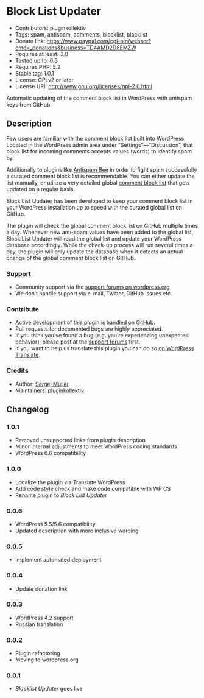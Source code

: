 # Block List Updater #
* Contributors:      pluginkollektiv
* Tags:              spam, antispam, comments, blocklist, blacklist
* Donate link:       https://www.paypal.com/cgi-bin/webscr?cmd=_donations&business=TD4AMD2D8EMZW
* Requires at least: 3.8
* Tested up to:      6.6
* Requires PHP:      5.2
* Stable tag:        1.0.1
* License:           GPLv2 or later
* License URI:       http://www.gnu.org/licenses/gpl-2.0.html

Automatic updating of the comment block list in WordPress with antispam keys from GitHub.

## Description ##
Few users are familiar with the comment block list built into WordPress. Located in the WordPress admin area under “Settings”—“Discussion”, that block list for incoming comments accepts values (words) to identify spam by.

Additionally to plugins like [Antispam Bee](https://wordpress.org/plugins/antispam-bee/) in order to fight spam successfully a curated comment block list is recommendable. You can either update the list manually, or utilize a very detailed global [comment block list](https://github.com/splorp/wordpress-comment-blacklist) that gets updated on a regular basis.

Block List Updater has been developed to keep your comment block list in your WordPress installation up to speed with the curated global list on GitHub.

The plugin will check the global comment block list on GitHub multiple times a day. Whenever new anti-spam values have been added to the global list, Block List Updater will read the global list and update your WordPress database accordingly. While the check-up process will run several times a day, the plugin will only update the database when it detects an actual change of the global comment block list on GitHub.

### Support ###
* Community support via the [support forums on wordpress.org](https://wordpress.org/support/plugin/blacklist-updater)
* We don’t handle support via e-mail, Twitter, GitHub issues etc.

### Contribute ###
* Active development of this plugin is handled [on GitHub](https://github.com/pluginkollektiv/blacklist-updater).
* Pull requests for documented bugs are highly appreciated.
* If you think you’ve found a bug (e.g. you’re experiencing unexpected behavior), please post at the [support forums](https://wordpress.org/support/plugin/blacklist-updater) first.
* If you want to help us translate this plugin you can do so [on WordPress Translate](https://translate.wordpress.org/projects/wp-plugins/blacklist-updater).

### Credits ###
* Author: [Sergej Müller](https://sergejmueller.github.io/)
* Maintainers: [pluginkollektiv](https://pluginkollektiv.org/)


## Changelog ##

### 1.0.1 ###
* Removed unsupported links from plugin description
* Minor internal adjustments to meet WordPress coding standards
* WordPress 6.6 compatibility

### 1.0.0 ###
* Localize the plugin via Translate WordPress
* Add code style check and make code compatible with WP CS
* Rename plugin to *Block List Updater*

### 0.0.6 ###
* WordPress 5.5/5.6 compatibility
* Updated description with more inclusive wording

### 0.0.5 ###
* Implement automated deployment

### 0.0.4 ###
* Update donation link

### 0.0.3 ###
* WordPress 4.2 support
* Russian translation

### 0.0.2 ###
* Plugin refactoring
* Moving to wordpress.org

### 0.0.1 ###
* *Blacklist Updater* goes live
